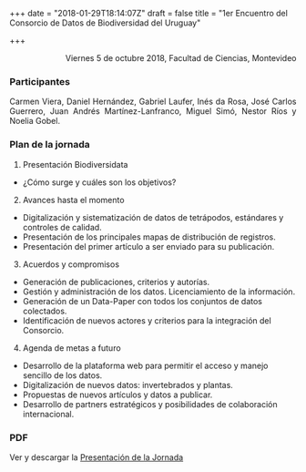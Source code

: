 +++
date = "2018-01-29T18:14:07Z"
draft = false
title = "1er Encuentro del Consorcio de Datos de Biodiversidad del Uruguay"

+++

<p style='text-align: right;'>
Viernes 5 de octubre 2018, 
Facultad de Ciencias, 
Montevideo
</p>

### Participantes 
<p style='text-align: justify;'>
Carmen Viera, Daniel Hernández, Gabriel Laufer, Inés da Rosa, José Carlos Guerrero, Juan Andrés Martínez-Lanfranco, Miguel Simó, Nestor Ríos y Noelia Gobel.
</p>

### Plan de la jornada

1.	Presentación Biodiversidata

  * ¿Cómo surge y cuáles son los objetivos?

2.	Avances hasta el momento
  * Digitalización y sistematización de datos de tetrápodos, estándares y controles de calidad.
  * Presentación de los principales mapas de distribución de registros.
  * Presentación del primer artículo a ser enviado para su publicación.

3.	Acuerdos y compromisos

  * Generación de publicaciones, criterios y autorías.
  * Gestión y administración de los datos. Licenciamiento de la información.
  * Generación de un Data-Paper con todos los conjuntos de datos colectados.
  * Identificación de nuevos actores y criterios para la integración del Consorcio.

4.	Agenda de metas a futuro

  * Desarrollo de la plataforma web para permitir el acceso y manejo sencillo de los datos.
  * Digitalización de nuevos datos: invertebrados y plantas.
  * Propuestas de nuevos artículos y datos a publicar.
  * Desarrollo de partners estratégicos y posibilidades de colaboración internacional.


### PDF

Ver y descargar la [Presentación de la Jornada](https://github.com/bienflorencia/consorcio/tree/master/data/PresentationBiodiversidata.pdf) 


